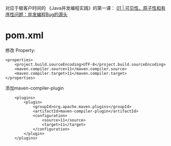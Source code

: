 对应于极客户时间的 《Java并发编程实践》的第一课：
[01 | 可见性、原子性和有序性问题：并发编程Bug的源头](https://time.geekbang.org/column/article/83682)

# pom.xml
修改 Property:

    <properties>
        <project.build.sourceEncoding>UTF-8</project.build.sourceEncoding>
        <maven.compiler.source>11</maven.compiler.source>
        <maven.compiler.target>11</maven.compiler.target>
    </properties>

添加maven-compiler-plugin

        <plugins>
            <plugin>
                <groupId>org.apache.maven.plugins</groupId>
                <artifactId>maven-compiler-plugin</artifactId>
                <configuration>
                    <source>11</source>
                    <target>11</target>
                </configuration>
            </plugin>
        </plugins>